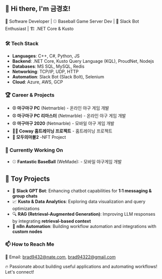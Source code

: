 ## 👋 Hi there, I'm 금경호!
🚀 Software Developer | ⚾ Baseball Game Server Dev | 🤖 Slack Bot Enthusiast | 🏗️ .NET Core & Kusto  

### 🛠️ Tech Stack
- **Languages**: C++, C#, Python, JS  
- **Backend**: .NET Core, Kusto Query Language (KQL), ProudNet, Nodejs
- **Databases**: MS SQL, MySQL, Redis  
- **Networking**: TCP/IP, UDP, HTTP  
- **Automation**: Slack Bot (Slack Bolt), Selenium  
- **Cloud**: Azure, AWS, GCP  

### 🏆 Career & Projects
- **⚾ 마구마구 PC** (Netmarble) - 온라인 야구 게임 개발
- **⚾ 마구마구 PC 리마스터** (Netmarble) - 온라인 야구 게임 개발  
- **⚾ 마구마구 2020** (Netmarble) - 모바일 야구 게임 개발
- **🚴‍♂️ Coway 홈트레이닝 프로젝트** - 홈트레이닝 프로젝트
- **🎲 모두의마블2** -NFT Project
  
### 🌱 Currently Working On  
- ⚾ **Fantastic BaseBall** (WeMade): - 모바일 야구게임 개발
  
## 🚀 Toy Projects  
- 🤖 **Slack GPT Bot**: Enhancing chatbot capabilities for **1:1 messaging & group chats**  
- 📈 **Kusto & Data Analytics**: Exploring data visualization and query optimizations  
- 🔍 **RAG (Retrieval-Augmented Generation)**: Improving LLM responses by integrating **retrieval-based context**  
- 🔄 **n8n Automation**: Building workflow automation and integrations with **custom nodes**  

 
### 📫 How to Reach Me  
📧 Email: brad9432@nate.com, brad94322@gmail.com



🔥 Passionate about building useful applications and automating workflows! Let's connect!  
